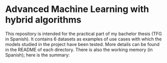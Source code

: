 # Advanced Machine Learning with hybrid algorithms

This repository is intended for the practical part of my bachelor thesis (TFG in Spanish). It contains 6 datasets as examples of use cases with which the models studied in the project have been tested. More details can be found in the README of each directory. There is also the working memory (in Spanish); here is the summary:
